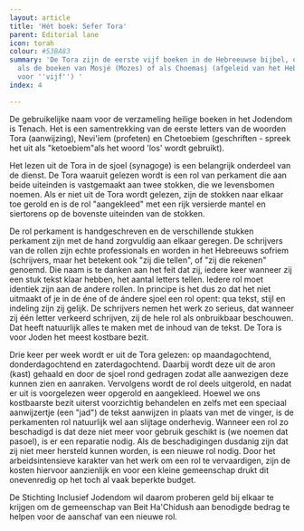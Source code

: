 ```yaml
---
layout: article
title: 'Hét boek: Sefer Tora'
parent: Editorial lane
icon: torah
colour: #53BA83
summary: 'De Tora zijn de eerste vijf boeken in de Hebreeuwse bijbel, ook wel aangeduid
  als de boeken van Mosjé (Mozes) of als Choemasj (afgeleid van het Hebreeuwse woord
  voor ''vijf'') '
index: 4

---
```

De gebruikelijke naam voor de verzameling heilige boeken in het Jodendom is Tenach. Het is een samentrekking van de eerste letters van de woorden Tora (aanwijzing), Nevi'iem (profeten) en  Chetoebiem (geschriften - spreek het uit als "ketoebiem"als het woord 'los' wordt gebruikt).

Het lezen uit de Tora in de sjoel (synagoge) is een belangrijk onderdeel van de dienst. De Tora waaruit gelezen wordt is een rol van perkament die aan beide uiteinden is vastgemaakt aan twee stokken, die we levensbomen noemen. Als er niet uit de Tora wordt gelezen, zijn de stokken naar elkaar toe gerold en is de rol "aangekleed" met een rijk versierde mantel en siertorens op de bovenste uiteinden van de stokken.

De rol perkament is handgeschreven en de verschillende stukken perkament zijn met de hand zorgvuldig aan elkaar geregen. De schrijvers van de rollen zijn echte professionals en worden in het Hebreeuws sofriem (schrijvers, maar het betekent ook "zij die tellen", of "zij die rekenen" genoemd. Die naam is te danken aan het feit dat zij, iedere keer wanneer zij een stuk tekst klaar hebben, het aantal letters tellen. Iedere rol moet identiek zijn aan de andere rollen. In principe is het dus zo dat het niet uitmaakt of je in de éne of de ándere sjoel een rol opent: qua tekst, stijl en indeling zijn zij gelijk. De schrijvers nemen het werk zo serieus, dat wanneer zij één letter verkeerd schrijven, zij de hele rol als onbruikbaar beschouwen. Dat heeft natuurlijk alles te maken met de inhoud van de tekst. De Tora is voor Joden het meest kostbare bezit.

Drie keer per week wordt er uit de Tora gelezen: op maandagochtend, donderdagochtend en zaterdagochtend. Daarbij wordt deze uit de aron (kast) gehaald en door de sjoel rond gedragen zodat alle aanwezigen deze kunnen zien en aanraken. Vervolgens wordt de rol deels uitgerold, en nadat er uit is voorgelezen weer opgerold en aangekleed. Hoewel we ons kostbaarste bezit uiterst voorzichtig behandelen en zelfs met een speciaal aanwijzertje (een "jad") de tekst aanwijzen in plaats van met de vinger, is de perkamenten rol natuurlijk wel aan slijtage onderhevig. Wanneer een rol zo beschadigd is dat deze niet meer voor gebruik geschikt is (we noemen dat pasoel), is er een reparatie nodig. Als de beschadigingen dusdanig zijn dat zij niet meer hersteld kunnen worden, is een nieuwe rol nodig. Door het arbeidsintensieve karakter van het werk om een rol te vervaardigen, zijn de kosten hiervoor aanzienlijk en voor een kleine gemeenschap drukt dit onevenredig op het toch al vaak beperkte budget.

De Stichting Inclusief Jodendom wil daarom proberen geld bij elkaar te krijgen om de gemeenschap van Beit Ha'Chidush aan benodigde bedrag te helpen voor de aanschaf van een nieuwe rol.